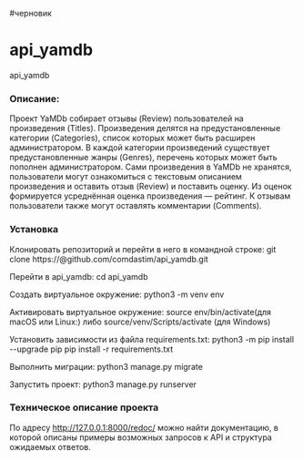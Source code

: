 #черновик
# api_yamdb
api_yamdb

### Описание:
Проект YaMDb собирает отзывы (Review) пользователей на произведения (Titles). Произведения делятся на предустановленные категории (Categories), список которых может быть расширен администратором.
В каждой категории произведений существует предустановленные жанры (Genres), перечень которых может быть пополнен администратором.
Сами произведения в YaMDb не хранятся, пользователи могут ознакомиться с текстовым описанием произведения и оставить отзыв (Review) и поставить оценку. Из оценок формируется усреднённая оценка произведения — рейтинг.
К отзывам пользователи также могут оставлять комментарии (Comments). 

### Установка
Клонировать репозиторий и перейти в него в командной строке:
git clone https://@github.com/comdastim/api_yamdb.git

Перейти в api_yamdb:
cd api_yamdb

Cоздать виртуальное окружение:
python3 -m venv env

Активировать виртуальное окружение:
source env/bin/activate(для macOS или Linux:) 
либо 
source/venv/Scripts/activate (для Windows)

Установить зависимости из файла requirements.txt:
python3 -m pip install --upgrade pip
pip install -r requirements.txt

Выполнить миграции:
python3 manage.py migrate

Запустить проект:
python3 manage.py runserver

### Техническое описание проекта
По адресу http://127.0.0.1:8000/redoc/  можно найти документацию, в которой описаны примеры возможных запросов к API и структура ожидаемых ответов.



